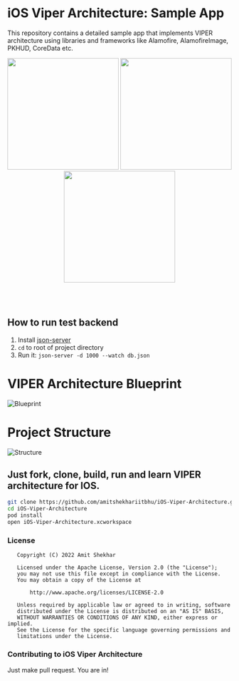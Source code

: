 # iOS Viper Architecture: Sample App

This repository contains a detailed sample app that implements VIPER architecture using libraries and frameworks like Alamofire, AlamofireImage, PKHUD, CoreData etc.

<p align="center">
  <img src="https://raw.githubusercontent.com/amitshekhariitbhu/iOS-Viper-Architecture/assets/screenshot1.png" width="250">
  <img src="https://raw.githubusercontent.com/amitshekhariitbhu/iOS-Viper-Architecture/assets/screenshot2.png" width="250">
  <img src="https://raw.githubusercontent.com/amitshekhariitbhu/iOS-Viper-Architecture/assets/screenshot3.png" width="250">
</p>
<br>
<br>

## How to run test backend

1. Install [json-server](https://github.com/typicode/json-server#getting-started)
2. `cd` to root of project directory
3. Run it: `json-server -d 1000 --watch db.json`

# VIPER Architecture Blueprint
![Blueprint](https://raw.githubusercontent.com/amitshekhariitbhu/iOS-Viper-Architecture/assets/viper.png)
<br>

# Project Structure
![Structure](https://raw.githubusercontent.com/amitshekhariitbhu/iOS-Viper-Architecture/assets/project_structure.png)
<br>


## Just fork, clone, build, run and learn VIPER architecture for IOS.

```sh
git clone https://github.com/amitshekhariitbhu/iOS-Viper-Architecture.git
cd iOS-Viper-Architecture
pod install
open iOS-Viper-Architecture.xcworkspace
```

### License
```
   Copyright (C) 2022 Amit Shekhar

   Licensed under the Apache License, Version 2.0 (the "License");
   you may not use this file except in compliance with the License.
   You may obtain a copy of the License at

       http://www.apache.org/licenses/LICENSE-2.0

   Unless required by applicable law or agreed to in writing, software
   distributed under the License is distributed on an "AS IS" BASIS,
   WITHOUT WARRANTIES OR CONDITIONS OF ANY KIND, either express or implied.
   See the License for the specific language governing permissions and
   limitations under the License.
```

### Contributing to iOS Viper Architecture
Just make pull request. You are in!
